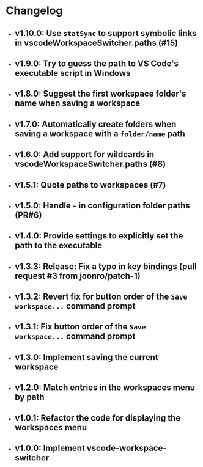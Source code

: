 # Changelog

- ## v1.10.0: Use `statSync` to support symbolic links in vscodeWorkspaceSwitcher.paths (#15)

- ## v1.9.0: Try to guess the path to VS Code's executable script in Windows

- ## v1.8.0: Suggest the first workspace folder's name when saving a workspace

- ## v1.7.0: Automatically create folders when saving a workspace with a `folder/name` path

- ## v1.6.0: Add support for wildcards in vscodeWorkspaceSwitcher.paths (#8)

- ## v1.5.1: Quote paths to workspaces (#7)

- ## v1.5.0: Handle `~` in configuration folder paths (PR#6)

- ## v1.4.0: Provide settings to explicitly set the path to the executable

- ## v1.3.3: Release: Fix a typo in key bindings (pull request #3 from joonro/patch-1)

- ## v1.3.2: Revert fix for button order of the `Save workspace...` command prompt

- ## v1.3.1: Fix button order of the `Save workspace...` command prompt

- ## v1.3.0: Implement saving the current workspace

- ## v1.2.0: Match entries in the workspaces menu by path

- ## v1.0.1: Refactor the code for displaying the workspaces menu

- ## v1.0.0: Implement vscode-workspace-switcher